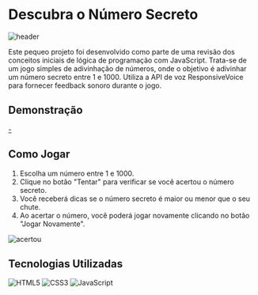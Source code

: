# Descubra o Número Secreto

![header](https://github.com/vitoriamonteiros/logica-descubra-o-numero-secreto/assets/115194388/42321448-ca72-4033-8346-4fc819ed0698)

Este pequeo projeto foi desenvolvido como parte de uma revisão dos conceitos iniciais de lógica de programação com JavaScript. Trata-se de um jogo simples de adivinhação de números, onde o objetivo é adivinhar um número secreto entre 1 e 1000. Utiliza a API de voz ResponsiveVoice para fornecer feedback sonoro durante o jogo.

## Demonstração 
[-](https://github.com/vitoriamonteiros/logica-descubra-o-numero-secreto/assets/115194388/4e8b363e-13b5-4892-91d5-8c13cd0f1c17)

## Como Jogar

1. Escolha um número entre 1 e 1000.
2. Clique no botão "Tentar" para verificar se você acertou o número secreto.
3. Você receberá dicas se o número secreto é maior ou menor que o seu chute.
4. Ao acertar o número, você poderá jogar novamente clicando no botão "Jogar Novamente".

![acertou](https://github.com/vitoriamonteiros/logica-descubra-o-numero-secreto/assets/115194388/84e71d9f-4d04-4665-946d-7ddab5596f3b)

## Tecnologias Utilizadas
<div align="left">
    <img aling="center" alt="HTML5" src="https://img.shields.io/badge/HTML5-E34F26?style=for-the-badge&logo=html5&logoColor=white" />
    <img aling="center" alt="CSS3" src="https://img.shields.io/badge/CSS3-1572B6?style=for-the-badge&logo=css3&logoColor=white" />
    <img aling="center" alt="JavaScript" src="https://img.shields.io/badge/JavaScript-F7DF1E?style=for-the-badge&logo=javascript&logoColor=black" />
</div>
